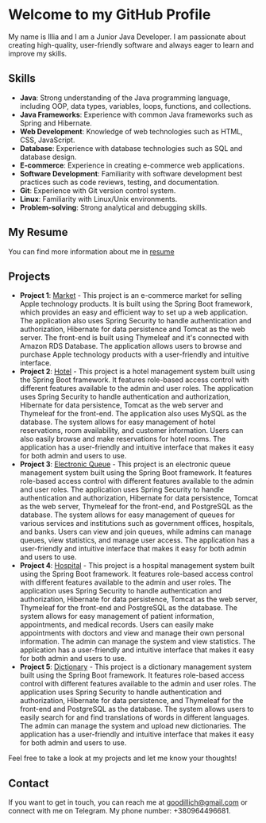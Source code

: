 # Welcome to my GitHub Profile

My name is Illia and I am a Junior Java Developer. I am passionate about creating high-quality, user-friendly software and always eager to learn and improve my skills.

## Skills
- **Java**: Strong understanding of the Java programming language, including OOP, data types, variables, loops, functions, and collections.
- **Java Frameworks**: Experience with common Java frameworks such as Spring and Hibernate.
- **Web Development**: Knowledge of web technologies such as HTML, CSS, JavaScript.
- **Database**: Experience with database technologies such as SQL and database design.
- **E-commerce**: Experience in creating e-commerce web applications.
- **Software Development**: Familiarity with software development best practices such as code reviews, testing, and documentation.
- **Git**: Experience with Git version control system.
- **Linux**: Familiarity with Linux/Unix environments.
- **Problem-solving**: Strong analytical and debugging skills.

## My Resume
You can find more information about me in [resume](https://github.com/goodillich2/resume)

## Projects
- **Project 1**: [Market](https://github.com/goodillich2/Spring-Market) - This project is an e-commerce market for selling Apple technology products. It is built using the Spring Boot framework, which provides an easy and efficient way to set up a web application. The application also uses Spring Security to handle authentication and authorization, Hibernate for data persistence and Tomcat as the web server. The front-end is built using Thymeleaf and it's connected with Amazon RDS Database. The application allows users to browse and purchase Apple technology products with a user-friendly and intuitive interface.
- **Project 2**: [Hotel](https://github.com/goodillich2/Hotel) - This project is a hotel management system built using the Spring Boot framework. It features role-based access control with different features available to the admin and user roles. The application uses Spring Security to handle authentication and authorization, Hibernate for data persistence, Tomcat as the web server and Thymeleaf for the front-end. The application also uses MySQL as the database. The system allows for easy management of hotel reservations, room availability, and customer information. Users can also easily browse and make reservations for hotel rooms. The application has a user-friendly and intuitive interface that makes it easy for both admin and users to use.
-  **Project 3**: [Electronic Queue](https://github.com/goodillich2/ElectronicQueue) - This project is an electronic queue management system built using the Spring Boot framework. It features role-based access control with different features available to the admin and user roles. The application uses Spring Security to handle authentication and authorization, Hibernate for data persistence, Tomcat as the web server, Thymeleaf for the front-end, and PostgreSQL as the database. The system allows for easy management of queues for various services and institutions such as government offices, hospitals, and banks. Users can view and join queues, while admins can manage queues, view statistics, and manage user access. The application has a user-friendly and intuitive interface that makes it easy for both admin and users to use.
-  **Project 4**: [Hospital](https://github.com/goodillich2/Hospital) - This project is a hospital management system built using the Spring Boot framework. It features role-based access control with different features available to the admin and user roles. The application uses Spring Security to handle authentication and authorization, Hibernate for data persistence, Tomcat as the web server, Thymeleaf for the front-end and PostgreSQL as the database. The system allows for easy management of patient information, appointments, and medical records. Users can easily make appointments with doctors and view and manage their own personal information. The admin can manage the system and view statistics. The application has a user-friendly and intuitive interface that makes it easy for both admin and users to use.
-  **Project 5**: [Dictionary](https://github.com/goodillich2/Dictionary) - This project is a dictionary management system built using the Spring Boot framework. It features role-based access control with different features available to the admin and user roles. The application uses Spring Security to handle authentication and authorization, Hibernate for data persistence, and Thymeleaf for the front-end and PostgreSQL as the database. The system allows users to easily search for and find translations of words in different languages. The admin can manage the system and upload new dictionaries. The application has a user-friendly and intuitive interface that makes it easy for both admin and users to use.


Feel free to take a look at my projects and let me know your thoughts!

## Contact
If you want to get in touch, you can reach me at goodillich@gmail.com or connect with me on Telegram. My phone number: +380964496681.
